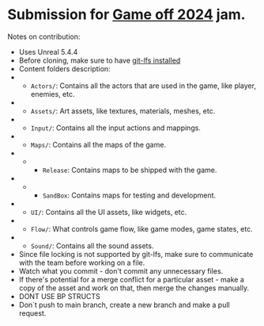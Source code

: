 ﻿# Submission for [Game off 2024](https://itch.io/jam/game-off-2024) jam.

Notes on contribution:
- Uses Unreal 5.4.4
- Before cloning, make sure to have [git-lfs installed](https://git-lfs.com/)
- Content folders description:
- - `Actors/`: Contains all the actors that are used in the game, like player, enemies, etc.
- - `Assets/`: Art assets, like textures, materials, meshes, etc.
- - `Input/`: Contains all the input actions and mappings.
- - `Maps/`: Contains all the maps of the game.
- - - `Release`: Contains maps to be shipped with the game.
- - - `SandBox`: Contains maps for testing and development.
- - `UI/`: Contains all the UI assets, like widgets, etc.
- - `Flow/`: What controls game flow, like game modes, game states, etc.
- - `Sound/`: Contains all the sound assets.
- Since file locking is not supported by git-lfs, make sure to communicate with the team before working on a file.
- Watch what you commit - don't commit any unnecessary files.
- If there's potential for a merge conflict for a particular asset - make a copy of the asset and work on that, then merge the changes manually.
- DONT USE BP STRUCTS 
- Don`t push to main branch, create a new branch and make a pull request.